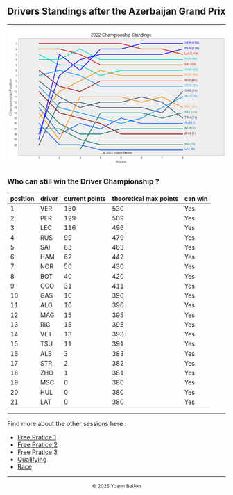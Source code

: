 ## Drivers Standings after the Azerbaijan Grand Prix

---

<img src="/output/2022-06-12_Azerbaijan_Grand_Prix/drivers_standings_championship_white.png?raw=true"/>

### Who can still win the Driver Championship ?

| position | driver | current points | theoretical max points | can win |
| -------- | ------ | -------------- | ---------------------- | ------- |
| 1        | VER    | 150            | 530                    | Yes     |
| 2        | PER    | 129            | 509                    | Yes     |
| 3        | LEC    | 116            | 496                    | Yes     |
| 4        | RUS    | 99             | 479                    | Yes     |
| 5        | SAI    | 83             | 463                    | Yes     |
| 6        | HAM    | 62             | 442                    | Yes     |
| 7        | NOR    | 50             | 430                    | Yes     |
| 8        | BOT    | 40             | 420                    | Yes     |
| 9        | OCO    | 31             | 411                    | Yes     |
| 10       | GAS    | 16             | 396                    | Yes     |
| 11       | ALO    | 16             | 396                    | Yes     |
| 12       | MAG    | 15             | 395                    | Yes     |
| 13       | RIC    | 15             | 395                    | Yes     |
| 14       | VET    | 13             | 393                    | Yes     |
| 15       | TSU    | 11             | 391                    | Yes     |
| 16       | ALB    | 3              | 383                    | Yes     |
| 17       | STR    | 2              | 382                    | Yes     |
| 18       | ZHO    | 1              | 381                    | Yes     |
| 19       | MSC    | 0              | 380                    | Yes     |
| 20       | HUL    | 0              | 380                    | Yes     |
| 21       | LAT    | 0              | 380                    | Yes     |

--- 

Find more about the other sessions here :
  - [Free Pratice 1](/page/FP1/2022-06-12_Azerbaijan_Grand_Prix)  
  - [Free Pratice 2](/page/FP2/2022-06-12_Azerbaijan_Grand_Prix) 
  - [Free Pratice 3](/page/FP3/2022-06-12_Azerbaijan_Grand_Prix)
  - [Qualifying](/page/Qualifying/2022-06-12_Azerbaijan_Grand_Prix) 
  - [Race](/page/Race/2022-06-12_Azerbaijan_Grand_Prix)

---

<div style="text-align: center">
  <p style="font-size:11px">&copy; 2025 Yoann Betton</p>
</div>

<!-- ---

<p style="font-size:11px">Page generated from <a href="https://github.com/yoannbtn/yoannbtn.github.io">github.com/yoannbtn</a>.</p> -->